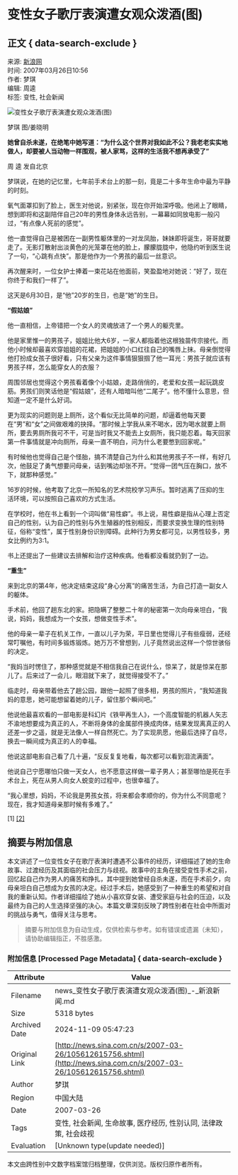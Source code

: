 # 变性女子歌厅表演遭女观众泼酒(图)

## 正文 { data-search-exclude }


来源: [新浪网](http://www.sina.com.cn)  
时间: 2007年03月26日10:56  
作者: 梦琪  
编辑: 周逵  
标签: 变性, 社会新闻  

![变性女子歌厅表演遭女观众泼酒(图)](http://www.sinaimg.cn/dy/s/2007-03-26/U2107P1T1D12615756F21DT20070326105616.jpg)

梦琪 图/姜晓明

**她曾自杀未遂，在绝笔中她写道：“为什么这个世界对我如此不公？我老老实实地做人，却要被人当动物一样围观，被人家骂，这样的生活我不想再承受了”**

周 逵 发自北京

梦琪说，在她的记忆里，七年前手术台上的那一刻，竟是二十多年生命中最为平静的时刻。

氧气面罩扣到了脸上，医生对他说，别紧张，现在你开始深呼吸。他闭上了眼睛，想到即将和这副陪伴自己20年的男性身体永远告别，一幕幕如同放电影一般闪过，“有点像人死前的感觉”。

他一直觉得自己是被困在一副男性躯体里的一对龙凤胎，妹妹即将诞生，哥哥就要走了。无影灯散射出淡黄色的光笼罩在他的脸上，朦朦胧胧中，他隐约听到医生说了一句，“心跳有点快”。那是他作为一个男孩的最后一丝意识。

再次醒来时，一位女护士捧着一束花站在他面前，笑盈盈地对她说：“好了，现在你终于和我们一样了”。

这天是6月30日，是“他”20岁的生日，也是“她”的生日。

**“假姑娘”**

他一直相信，上帝错把一个女人的灵魂放进了一个男人的躯壳里。

他是家里惟一的男孩子，姐姐比他大6岁，一家人都指着他这根独苗传宗接代。而他小时候却最喜欢穿姐姐的花裙，把姐姐的小口红往自己的嘴唇上抹。母亲倒觉得他打扮成女孩子很好看，只有父亲为这件事情狠狠掴了他一耳光：男孩子就应该有男孩子样，怎么能穿女人的衣服？

周围邻居也觉得这个男孩看着像个小姑娘，走路俏俏的，老爱和女孩一起玩跳皮筋。男孩们则笑话他是“假姑娘”，还有人暗暗叫他“二尾子”。他不懂什么意思，但知道一定不是什么好词。

更为现实的问题则是上厕所，这个看似无比简单的问题，却逼着他每天要在“男”和“女”之间做艰难的抉择。“那时候上学我从来不喝水，因为喝水就要上厕所，要去男厕所我可不干，可是当时我又不能去上女厕所，我只能忍着。每天回家第一件事情就是冲向厕所，母亲一直不明白，问为什么老要憋到回家呢。”

有时候他也觉得自己是个怪胎，搞不清楚自己为什么和其他男孩子不一样，有好几次，他鼓足了勇气想要问母亲，话到嘴边却张不开。“觉得一团气压在胸口，放不下，就那种感觉。”

16岁的时候，他考取了北京一所知名的艺术院校学习声乐。暂时逃离了压抑的生活环境，可以按照自己喜欢的方式生活。

在学校时，他在书上看到一个词叫做“易性癖”。书上说，易性癖是指从心理上否定自己的性别，认为自己的性别与外生殖器的性别相反，而要求变换生理的性别特征，俗称“变性”，属于性别身份识别障碍。此种行为男女都可见，以男性较多，男女比例约为3∶1。

书上还提出了一些建议去排解和治疗这种疾病。他看都没看就扔到了一边。

**“重生”**

来到北京的第4年，他决定结束这段“身心分离”的痛苦生活，为自己打造一副女人的躯体。

手术前，他回了趟东北的家。把隐瞒了整整二十年的秘密第一次向母亲坦白，“我说，妈妈，我想成为一个女孩，想做变性手术”。

他的母亲一辈子在机关工作，一直以儿子为荣，平日里也觉得儿子有些瘦弱，还经常叮嘱他，有时间多锻炼锻炼。她万万不曾想到，儿子竟然说出这样一个惊世骇俗的决定。

“我妈当时愣住了，那种感觉就是不相信我自己在说什么，惊呆了，就是惊呆在那儿了。后来过了一会儿，眼泪就下来了，就觉得接受不了。”

临走时，母亲带着他去了趟公园，跟他一起照了很多相，男孩的照片，“我知道我妈的意思，她可能想留着她的儿子，留住那个瞬间吧。”

他说他最喜欢看的一部电影是科幻片《铁甲再生人》，一个高度智能的机器人矢志不渝地想要成为真正的人，不断将身体的金属部件换成肉体，结果发现离真正的人还差一步之遥，就是无法像人一样自然死亡。为了实现夙愿，他最后选择了自尽，换去一瞬间成为真正的人的幸福。

他说这部电影自己看了几十遍，“反反复复地看，每次都可以看到泪流满面”。

他说自己宁愿哪怕只做一天女人，也不愿意这样做一辈子男人；甚至哪怕是死在手术台上，死在从男人向女人蜕变的过程中，也很幸福了。

“我心里想，妈妈，不论我是男孩女孩，将来都会孝顺你的，你为什么不同意呢？现在，我才知道母亲那时候有多难了。”

\[1\] [\[2\]](http://news.sina.com.cn/s/2007-03-26/105612615759.shtml)

## 摘要与附加信息

<!-- tcd_abstract -->
本文讲述了一位变性女子在歌厅表演时遭遇不公事件的经历，详细描述了她的生命故事、过渡经历及其面临的社会压力与歧视。故事中的主角在接受变性手术之前，回忆起自己作为男人的痛苦和挣扎，其中提到她曾经自杀未遂，而在手术前夕，向母亲坦白自己想成为女孩的决定。经过手术后，她感受到了一种重生的希望和对自我的重新认知。作者详细描绘了她从小喜欢穿女装、遭受家庭与社会的压迫，以及最终为自己的人生选择坚强的决心。本篇文章深刻反映了跨性别者在社会中所面对的挑战与勇气，值得关注与思考。
<!-- tcd_abstract_end -->

> 摘要与附加信息为自动生成，仅供检索与参考。如有错误或遗漏（未知），请协助编辑指正，不胜感激。

### 附加信息 [Processed Page Metadata] { data-search-exclude }

| Attribute       | Value                                  |
|-----------------|----------------------------------------|
| Filename        | news_变性女子歌厅表演遭女观众泼酒(图)_-_新浪新闻.md                             |
| Size            | 5318 bytes                           |
| Archived Date   | 2024-11-09 05:47:23                             |
| Original Link   | [http://news.sina.com.cn/s/2007-03-26/105612615756.shtml](http://news.sina.com.cn/s/2007-03-26/105612615756.shtml)                       |
| Author          | 梦琪                               |
| Region          | 中国大陆                               |
| Date            | 2007-03-26                                 |
| Tags            | 变性, 社会新闻, 生命故事, 医疗经历, 性别认同, 法律政策, 社会歧视                                 |
| Evaluation            | [Unknown type(update needed)]                                 |
<!-- tcd_table_end -->

本文由跨性别中文数字档案馆归档整理，仅供浏览。版权归原作者所有。
